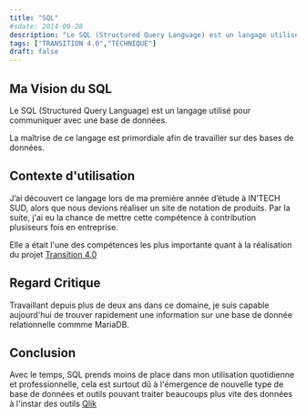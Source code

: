 ```yaml
---
title: "SQL"
#sdate: 2014-09-28
description: "Le SQL (Structured Query Language) est un langage utilisé pour communiquer avec une base de données."
tags: ["TRANSITION 4.0","TECHNIQUE"]
draft: false
---
```



## Ma Vision du SQL

Le SQL (Structured Query Language) est un langage utilisé pour communiquer avec une base de données.

La maîtrise de ce langage est primordiale afin de travailler sur des bases de données.

## Contexte d'utilisation
J’ai découvert ce langage lors de ma première année d’étude à IN’TECH SUD, alors que nous devions réaliser un site de notation de produits. Par la suite, j'ai eu la chance de mettre cette compétence à contribution plusiseurs fois en entreprise.

Elle a était l'une des compétences les plus importante quant à la réalisation du projet [Transition 4.0](../../projets/transition-4.0) 

## Regard Critique
Travaillant depuis plus de deux ans dans ce domaine, je suis capable aujourd'hui de trouver rapidement une information sur une base de donnée relationnelle commme MariaDB.


## Conclusion

Avec le temps, SQL prends moins de place dans mon utilisation quotidienne et professionnelle, cela est surtout dû à l'émergence de nouvelle type de base de données et outils pouvant traiter beaucoups plus vite des données à l'instar des outils [Qlik](../qlik)